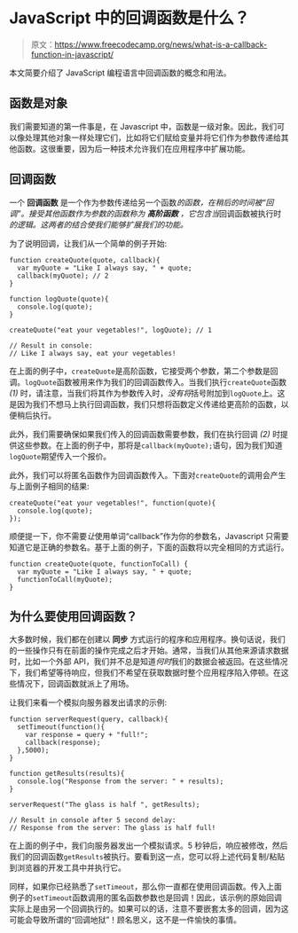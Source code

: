 # JavaScript 中的回调函数是什么？

> 原文：<https://www.freecodecamp.org/news/what-is-a-callback-function-in-javascript/>

本文简要介绍了 JavaScript 编程语言中回调函数的概念和用法。

## **函数是对象**

我们需要知道的第一件事是，在 Javascript 中，函数是一级对象。因此，我们可以像处理其他对象一样处理它们，比如将它们赋给变量并将它们作为参数传递给其他函数。这很重要，因为后一种技术允许我们在应用程序中扩展功能。

## **回调函数**

一个 ****回调函数**** 是一个作为参数传递给另一个函数*的函数，在稍后的时间被“回调”。接受其他函数作为参数的函数称为 ****高阶函数**** ，它包含当*回调函数被执行时*的逻辑。这两者的结合使我们能够扩展我们的功能。*

为了说明回调，让我们从一个简单的例子开始:

```
function createQuote(quote, callback){ 
  var myQuote = "Like I always say, " + quote;
  callback(myQuote); // 2
}

function logQuote(quote){
  console.log(quote);
}

createQuote("eat your vegetables!", logQuote); // 1

// Result in console: 
// Like I always say, eat your vegetables!
```

在上面的例子中，`createQuote`是高阶函数，它接受两个参数，第二个参数是回调。`logQuote`函数被用来作为我们的回调函数传入。当我们执行`createQuote`函数 *(1)* 时，请注意，当我们将其作为参数传入时，*没有将*括号附加到`logQuote`上。这是因为我们不想马上执行回调函数，我们只想将函数定义传递给更高阶的函数，以便稍后执行。

此外，我们需要确保如果我们传入的回调函数需要参数，我们在执行回调 *(2)* 时提供这些参数。在上面的例子中，那将是`callback(myQuote);`语句，因为我们知道`logQuote`期望传入一个报价。

此外，我们可以将匿名函数作为回调函数传入。下面对`createQuote`的调用会产生与上面例子相同的结果:

```
createQuote("eat your vegetables!", function(quote){ 
  console.log(quote); 
});
```

顺便提一下，你不需要*让*使用单词“callback”作为你的参数名，Javascript 只需要知道它是正确的参数名。基于上面的例子，下面的函数将以完全相同的方式运行。

```
function createQuote(quote, functionToCall) { 
  var myQuote = "Like I always say, " + quote;
  functionToCall(myQuote);
}
```

## **为什么要使用回调函数？**

大多数时候，我们都在创建以 ****同步**** 方式运行的程序和应用程序。换句话说，我们的一些操作只有在前面的操作完成之后才开始。通常，当我们从其他来源请求数据时，比如一个外部 API，我们并不总是知道*何时*我们的数据会被返回。在这些情况下，我们希望等待响应，但我们不希望在获取数据时整个应用程序陷入停顿。在这些情况下，回调函数就派上了用场。

让我们来看一个模拟向服务器发出请求的示例:

```
function serverRequest(query, callback){
  setTimeout(function(){
    var response = query + "full!";
    callback(response);
  },5000);
}

function getResults(results){
  console.log("Response from the server: " + results);
}

serverRequest("The glass is half ", getResults);

// Result in console after 5 second delay:
// Response from the server: The glass is half full!
```

在上面的例子中，我们向服务器发出一个模拟请求。5 秒钟后，响应被修改，然后我们的回调函数`getResults`被执行。要看到这一点，您可以将上述代码复制/粘贴到浏览器的开发工具中并执行它。

同样，如果你已经熟悉了`setTimeout`，那么你一直都在使用回调函数。传入上面例子的`setTimeout`函数调用的匿名函数参数也是回调！因此，该示例的原始回调实际上是由另一个回调执行的。如果可以的话，注意不要嵌套太多的回调，因为这可能会导致所谓的“回调地狱”！顾名思义，这不是一件愉快的事情。